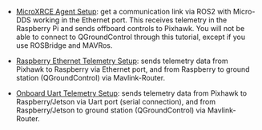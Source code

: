 - [MicroXRCE Agent Setup](px4_microxrce_setup.md): get a communication link via ROS2 with Micro-DDS working in the Ethernet port. This receives telemetry in the Raspberry Pi and sends offboard controls to Pixhawk. You will not be able to connect to QGroundControl through this tutorial, except if you use ROSBridge and MAVRos.

- [Raspberry Ethernet Telemetry Setup](raspberry_eth_telem.md): sends telemetry data from Pixhawk to Raspberry via Ethernet port, and from Raspberry to ground station (QGroundControl) via Mavlink-Router.

- [Onboard Uart Telemetry Setup](onBoard_uart_telem.md): sends telemetry data from Pixhawk to Raspberry/Jetson via Uart port (serial connection), and from Raspberry/Jetson to ground station (QGroundControl) via Mavlink-Router.
